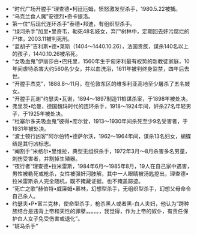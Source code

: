 - “时代广场开膛手”理查德•柯廷厄姆，愤怒激发型杀手，1980.5.22被捕。
- “乌克兰食人魔”安德烈•奇卡提洛。
- 第一位“后现代连环杀手”泰德•邦迪，有组织型杀手。
- “绿河杀手”加里•里奇韦，勒死48名妓女，弃尸树林中，定期回去奸污腐烂的尸体，2003.11被判死刑。
- “蓝胡子”吉利斯•德•莱斯（1404～1440.10.26），法国贵族，谋杀140名以上的孩子，1440.10.26被吊死。
- “女吸血鬼”伊丽莎白•巴托里，1560年生于匈牙利最有权势的新教徒家庭，10年间虐待杀害大约560名少女，并以血洗浴，1611年被判终身监禁，四年后去世。
- “开膛手杰克”，1888.8～11月，在伦敦东区的维多利亚高地至少屠杀了五名妓女。
- “开膛手瓦谢”约瑟夫•瓦谢，1894～1897制造11桩谋杀案，于1898年被处决。
- 弗里茨•哈曼，德国魏玛时代的连环杀手，1918～1924年间，奸杀27名年轻男子，于1925年被处决。
- “杜塞尔多夫吸血鬼”彼得•库尔登，1913～1930年间杀死至少9名受害者，于1931年被处决。
- “波士顿行凶客”阿尔伯特•德萨尔沃，1962～1964年间，谋杀13名妇女，蝴蝶结是其行凶标志。
- “阉割手”米格尔•里维拉，典型无组织杀手，1972年3月～8月杀害多名男童，刺伤受害者，并割掉生殖器。
- “夜行者”理查德•拉米雷斯，1984年6月～1985年8月，19人在自己家中遇害，男性被勒死或枪杀，女性被强奸河肢解，其中一人眼睛被汤匙挖出，理查德•拉米雷斯杀人完全随机，既不掩藏证据，也不掩盖踪迹。
- “死亡之歌”赫伯特•威廉姆•慕林，幻想型杀手，无组织型杀手，幻想父母命令自己杀人。
- 约瑟夫•P•富兰克林，使命型杀手，枪杀黑人或者黑-白人夫妇，他认为“跨种族结合是违背上帝和天性的罪孽，。。。。，我觉得，作为上帝的奴仆，有责任保护白人女子免受伤害或退化”。
- “斑马杀手”

